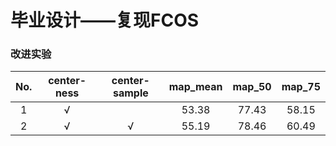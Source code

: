 # 毕业设计——复现FCOS

### 改进实验
| No\. | center\-ness |center\-sample| map\_mean | map\_50 | map\_75 |
|:----:|:------------:|:------------:|:---------:|:-------:|:-------:|
| 1    | √            |              |53.38      |77.43    |58.15    |
| 2    | √            | √            |55.19      |78.46    |60.49    |
